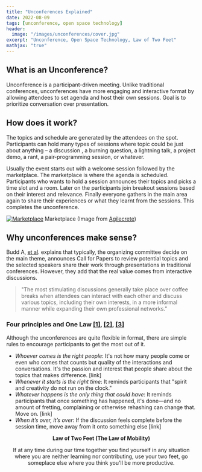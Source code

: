 ```yaml
---
title: "Unconferences Explained"
date: 2022-08-09
tags: [unconference, open space technology]
header:
  image: "/images/unconferences/cover.jpg"
excerpt: "Unconference, Open Space Technology, Law of Two Feet"
mathjax: "true"
---
```



## What is an Unconference?

Unconference is a participant-driven meeting. Unlike traditional
conferences, unconferences have more engaging and interactive format 
by allowing attendees to set agenda and host their own sessions. 
Goal is to prioritize conversation over presentation.

## How does it work?

The topics and schedule are generated by the attendees on the spot.
Participants can hold many types of sessions where topic could be just about anything – a discussion , a burning question, a lightning talk, a project demo, a rant, a pair-programming session, or whatever.

Usually the event starts out with a welcome session followed by the marketplace.
The marketplace is where the agenda is scheduled. Participants who wants to 
hold a session announces their topics and picks a time slot and a room. Later on
the participants join breakout sessions based on their interest and relevance.
Finally everyone gathers in the main area again to share their 
experiences or what they learnt from the sessions. This completes the unconference.

[![Marketplace](https://agilecrete.org/wp-content/uploads/2016/08/Marketplace-on-the-first-morning.jpg)](https://agilecrete.org/wp-content/uploads/2016/08/Marketplace-on-the-first-morning.jpg)
Marketplace (Image from [Agilecrete](https://agilecrete.org/wp-content/uploads/2016/08/Marketplace-on-the-first-morning.jpg))



## Why unconferences make sense?

Budd A, [et al](https://www.ncbi.nlm.nih.gov/pmc/articles/PMC4310607/). explains that typically, the organizing committee decide on 
the main theme, announces Call for Papers to review potential topics and 
the selected speakers share their work through presentations 
in traditional conferences. However, they add that the real value comes from 
interactive discussions.
> "The most stimulating discussions generally take place over 
coffee breaks when attendees can interact with each other and 
discuss various topics, including their own interests, in a more informal manner
while expanding their own professional networks."


### Four principles and One Law  [[1]](https://en.wikiversity.org/wiki/Open_Space_Technology#Guiding_Principles_and_One_Law), [[2]](https://wind4change.com/open-space-technology-ost-harrison-owen-principles/), [[3]](https://www.echteld.eu/wp-content/uploads/2017/03/Open-Space-Technology-whitepaper-LAY-OUT-2.pdf)
Although the unconferences are quite flexible in format, there are simple rules
to encourage participants to get the most out of it.
- _Whoever comes is the right people_: It's not how many people come or even who comes 
  that counts but quality of the interactions and conversations. It's the passion and 
  interest that people share about the topics that makes difference. [link]
- _Whenever it starts is the right time_: It reminds participants that "spirit and 
  creativity do not run on the clock."
- _Whatever happens is the only thing that could have_: It reminds participants that once 
  something has happened, it's done—and no amount of fretting, complaining or otherwise rehashing can change that. Move on. [link]
- _When it’s over, it’s over_: If the discussion feels complete before the session time, 
  move away from it onto something else [link]

<p align="center">
    <strong>Law of Two Feet (The Law of Mobility)</strong>
</p>

<p align="center">
If at any time during our time together you find yourself in any situation where you are neither learning nor contributing, use your two feet, go someplace else where you think you'll be more productive.

</p>

